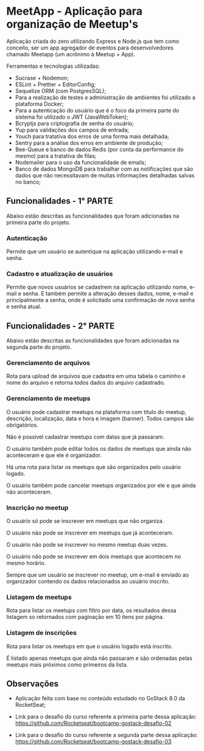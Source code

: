 # MeetApp - Aplicação para organização de Meetup's

Aplicação criada do zero utilizando Express e Node.js que tem como conceito, ser um app agregador de eventos para desenvolvedores chamado Meetapp (um acrônimo à Meetup + App).

Ferramentas e tecnologias utilizadas: 

- Sucrase + Nodemon;
- ESLint + Prettier + EditorConfig;
- Sequelize ORM (com PostgresSQL);
- Para a realização de testes e administração de ambientes foi utilizado a plataforma Docker;
- Para a autenticação do usuário que é o foco da primeira parte do sistema foi utilizado o JWT (JavaWebToken);
- Bcryptjs para criptografia de senha do usuário;
- Yup para validações dos campos de entrada;
- Youch para tratativa dos erros de uma forma mais detalhada;
- Sentry para a análise dos erros em ambiente de produção;
- Bee-Queue e banco de dados Redis (por conta da performance do mesmo) para a tratativa de filas;
- Nodemailer para o uso da funcionalidade de emails;
- Banco de dados MongoDB para trabalhar com as notificações que são dados que não necessitavam de muitas informações detalhadas salvas no banco;

## Funcionalidades - 1° PARTE

Abaixo estão descritas as funcionalidades que foram adicionadas na primeira parte do projeto.

### Autenticação

Permite que um usuário se autentique na aplicação utilizando e-mail e senha.

### Cadastro e atualização de usuários

Permite que novos usuários se cadastrem na aplicação utilizando nome, e-mail e senha. 
E também permite a alteração desses dados, nome, e-mail e principalmente a senha, onde é solicitado uma confirmação de nova senha e senha atual.

## Funcionalidades - 2° PARTE

Abaixo estão descritas as funcionalidades que foram adicionadas na segunda parte do projeto.

### Gerenciamento de arquivos

Rota para upload de arquivos que cadastra em uma tabela o caminho e nome do arquivo e retorna todos dados do arquivo cadastrado.

### Gerenciamento de meetups

O usuário pode cadastrar meetups na plataforma com título do meetup, descrição, localização, data e hora e imagem (banner). Todos campos são obrigatórios.

Não é possível cadastrar meetups com datas que já passaram.

O usuário também pode editar todos os dados de meetups que ainda não aconteceram e que ele é organizador.

Há uma rota para listar os meetups que são organizados pelo usuário logado.

O usuário também pode cancelar meetups organizados por ele e que ainda não aconteceram. 

### Inscrição no meetup

O usuário só pode se inscrever em meetups que não organiza.

O usuário não pode se inscrever em meetups que já aconteceram.

O usuário não pode se inscrever no mesmo meetup duas vezes.

O usuário não pode se inscrever em dois meetups que acontecem no mesmo horário.

Sempre que um usuário se inscrever no meetup, um e-mail é enviado ao organizador contendo os dados relacionados ao usuário inscrito.

### Listagem de meetups

Rota para listar os meetups com filtro por data, os resultados dessa listagem so retornados com paginação em 10 itens por página.

### Listagem de inscrições

Rota para listar os meetups em que o usuário logado está inscrito.

É listado apenas meetups que ainda não passaram e são ordenadas pelas meetups mais próximos como primeiros da lista.

## Observações

- Aplicação feita com base no conteúdo estudado no GoStack 8.0 da RocketSeat;
- Link para o desafio do curso referente a primeira parte dessa aplicação: <https://github.com/Rocketseat/bootcamp-gostack-desafio-02>

- Link para o desafio do curso referente a segunda parte dessa aplicação: <https://github.com/Rocketseat/bootcamp-gostack-desafio-03>
